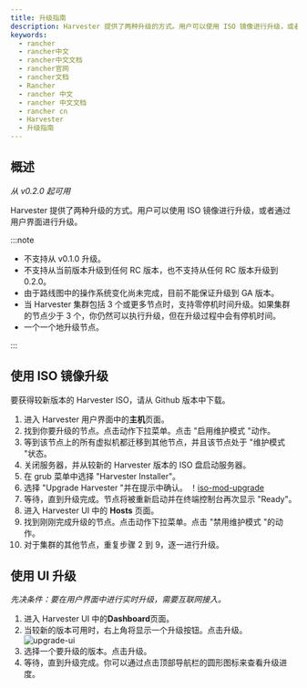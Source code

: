```yaml
---
title: 升级指南
description: Harvester 提供了两种升级的方式。用户可以使用 ISO 镜像进行升级，或者通过用户界面进行升级。
keywords:
  - rancher
  - rancher中文
  - rancher中文文档
  - rancher官网
  - rancher文档
  - Rancher
  - rancher 中文
  - rancher 中文文档
  - rancher cn
  - Harvester
  - 升级指南
---
```


## 概述

_从 v0.2.0 起可用_

Harvester 提供了两种升级的方式。用户可以使用 ISO 镜像进行升级，或者通过用户界面进行升级。

:::note

- 不支持从 v0.1.0 升级。
- 不支持从当前版本升级到任何 RC 版本，也不支持从任何 RC 版本升级到 0.2.0。
- 由于路线图中的操作系统变化尚未完成，目前不能保证升级到 GA 版本。
- 当 Harvester 集群包括 3 个或更多节点时，支持零停机时间升级。如果集群的节点少于 3 个，你仍然可以执行升级，但在升级过程中会有停机时间。
- 一个一个地升级节点。

:::

## 使用 ISO 镜像升级

要获得较新版本的 Harvester ISO，请从 Github 版本中下载。

1. 进入 Harvester 用户界面中的**主机**页面。
1. 找到你要升级的节点。点击动作下拉菜单。点击 "启用维护模式 "动作。
1. 等到该节点上的所有虚拟机都迁移到其他节点，并且该节点处于 "维护模式 "状态。
1. 关闭服务器，并从较新的 Harvester 版本的 ISO 盘启动服务器。
1. 在 grub 菜单中选择 "Harvester Installer"。
1. 选择 "Upgrade Harvester "并在提示中确认。
   ！[iso-mod-upgrade](/img/harvester/iso-mode-upgrade.png)
1. 等待，直到升级完成。节点将被重新启动并在终端控制台再次显示 "Ready"。
1. 进入 Harvester UI 中的 **Hosts** 页面。
1. 找到刚刚完成升级的节点。点击动作下拉菜单。点击 "禁用维护模式 "的动作。
1. 对于集群的其他节点，重复步骤 2 到 9，逐一进行升级。

## 使用 UI 升级

_先决条件：要在用户界面中进行实时升级，需要互联网接入。_

1. 进入 Harvester UI 中的**Dashboard**页面。
1. 当较新的版本可用时，右上角将显示一个升级按钮。点击升级。
   ![upgrade-ui](/img/harvester/upgrade-ui.png)
1. 选择一个要升级的版本。点击升级。
1. 等待，直到升级完成。你可以通过点击顶部导航栏的圆形图标来查看升级进度。
